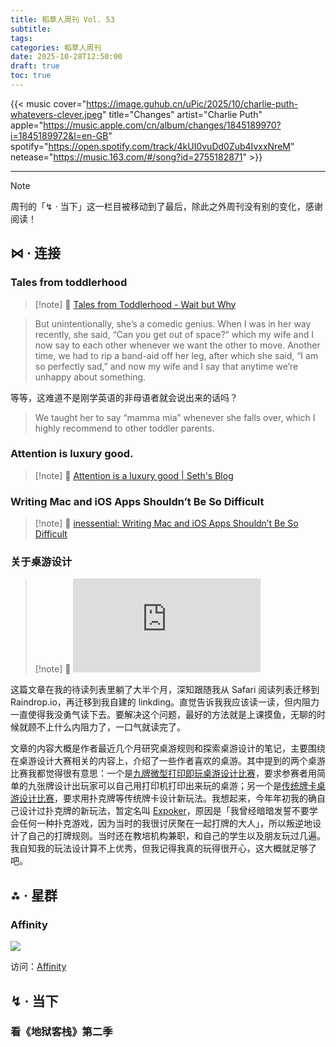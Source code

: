 ```yaml
---
title: 稻草人周刊 Vol. 53
subtitle:
tags:
categories: 稻草人周刊
date: 2025-10-28T12:50:00
draft: true
toc: true
---
```


{{< music cover="https://image.guhub.cn/uPic/2025/10/charlie-puth-whatevers-clever.jpeg" title="Changes" artist="Charlie Puth" apple="https://music.apple.com/cn/album/changes/1845189970?i=1845189972&l=en-GB" spotify="https://open.spotify.com/track/4kUI0vuDd0Zub4IvxxNreM" netease="https://music.163.com/#/song?id=2755182871" >}}

---

> [!note]
> 周刊的「↯ · 当下」这一栏目被移动到了最后，除此之外周刊没有别的变化，感谢阅读！

## ⋈︎ · 连接

### Tales from toddlerhood

> [!note] 📜
> [Tales from Toddlerhood - Wait but Why](https://waitbutwhy.com/2025/10/toddler.html)



> But unintentionally, she’s a comedic genius. When I was in her way recently, she said, “Can you get out of space?” which my wife and I now say to each other whenever we want the other to move. Another time, we had to rip a band-aid off her leg, after which she said, “I am so perfectly sad,” and now my wife and I say that anytime we’re unhappy about something.

等等，这难道不是刚学英语的非母语者就会说出来的话吗？

> We taught her to say “mamma mia” whenever she falls over, which I highly recommend to other toddler parents.

### Attention is luxury good.

> [!note] 📜
> [Attention is a luxury good \| Seth's Blog](https://seths.blog/2025/10/attention-is-a-luxury-good/)

### Writing Mac and iOS Apps Shouldn’t Be So Difficult

> [!note] 📜
> [inessential: Writing Mac and iOS Apps Shouldn’t Be So Difficult](https://inessential.com/2025/08/28/easy-app-writing.html)

### 关于桌游设计

> [!note] 📜
> ![关于桌游设计大赛的介绍](https://blog.codingnow.com/2025/10/boardgame_design_contest.html)

这篇文章在我的待读列表里躺了大半个月，深知跟随我从 Safari 阅读列表迁移到 Raindrop.io，再迁移到我自建的 linkding。直觉告诉我我应该读一读，但内阻力一直使得我没勇气读下去。要解决这个问题，最好的方法就是上课摸鱼，无聊的时候就顾不上什么内阻力了，一口气就读完了。

文章的内容大概是作者最近几个月研究桌游规则和探索桌游设计的笔记，主要围绕在桌游设计大赛相关的内容上，介绍了一些作者喜欢的桌游。其中提到的两个桌游比赛我都觉得很有意思：一个是[九牌微型打印即玩桌游设计比赛](https://boardgamegeek.com/thread/3436343/2025-9-card-nanogame-print-and-play-design-contest)，要求参赛者用简单的九张牌设计出玩家可以自己用打印机打印出来玩的桌游；另一个是[传统牌卡桌游设计比赛](https://boardgamegeek.com/thread/3569158/2025-traditional-deck-game-design-contest)，要求用扑克牌等传统牌卡设计新玩法。我想起来，今年年初我的确自己设计过扑克牌的新玩法，暂定名叫 [Expoker](/posts/为什么不玩扑克呢/)，原因是「我曾经暗暗发誓不要学会任何一种扑克游戏，因为当时的我很讨厌聚在一起打牌的大人」，所以叛逆地设计了自己的打牌规则。当时还在教培机构兼职，和自己的学生以及朋友玩过几遍。我自知我的玩法设计算不上优秀，但我记得我真的玩得很开心，这大概就足够了吧。

## ⁂ · 星群

### Affinity



![](https://image.guhub.cn/uPic/2025/10/affinity-slogan.jpeg)

访问：[Affinity](https://www.affinity.studio/)

## ↯ · 当下

### 看《地狱客栈》第二季
